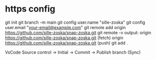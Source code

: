 # https config
git init
git branch -m main
git config user.name "sille-zoska"
git config user.email "your-email@example.com"
git remote add origin https://github.com/sille-zoska/snap-zoska.git
git remote -v
output:         origin  https://github.com/sille-zoska/snap-zoska.git (fetch)
                origin  https://github.com/sille-zoska/snap-zoska.git (push)
git add .

VsCode Source control -> Initial -> Commit -> Publish branch (Sync)



